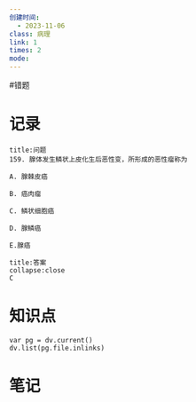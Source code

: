```yaml
---
创建时间:
  - 2023-11-06
class: 病理
link: 1
times: 2
mode: 
---
```

#错题


记录
==
```ad-question
title:问题
159. 腺体发生鳞状上皮化生后恶性变，所形成的恶性瘤称为

A. 腺棘皮癌

B. 癌肉瘤

C. 鳞状细胞癌

D. 腺鳞癌

E.腺癌
```

```ad-note
title:答案
collapse:close
C
```

知识点
==
```dataviewjs
var pg = dv.current()
dv.list(pg.file.inlinks)
```

笔记
==